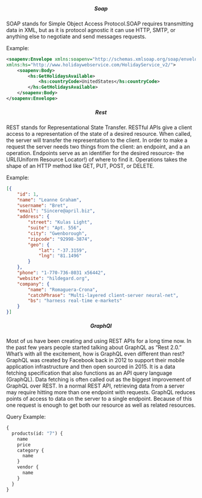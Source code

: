 ##### <center> Soap </center>

SOAP stands for Simple Object Access Protocol.SOAP requires transmitting data in XML, but as it is protocol agnostic it can use HTTP, SMTP, or anything else to negotiate and send messages requests.

Example:

```Xml
<soapenv:Envelope xmlns:soapenv="http://schemas.xmlsoap.org/soap/envelope/"
xmlns:hs="http://www.holidaywebservice.com/HolidayService_v2/">
    <soapenv:Body>
        <hs:GetHolidaysAvailable>
            <hs:countryCode>UnitedStates</hs:countryCode>
        </hs:GetHolidaysAvailable>
    </soapenv:Body>
</soapenv:Envelope>
```

##### <center> Rest </center>

REST stands for Representational State Transfer. RESTful APIs give a client access to a representation of the state of a desired resource. When called, the server will transfer the representation to the client.
In order to make a request the server needs two things from the client: an endpoint, and a an operation. Endpoints serve as an identifier for the desired resource- the URL(Uniform Resource Locator!) of where to find it. Operations takes the shape of an HTTP method like GET, PUT, POST, or DELETE.

Example:
```Json
[{
    "id": 1,
    "name": "Leanne Graham",
    "username": "Bret",
    "email": "Sincere@april.biz",
    "address": {
        "street": "Kulas Light",
        "suite": "Apt. 556",
        "city": "Gwenborough",
        "zipcode": "92998-3874",
        "geo": {
            "lat": "-37.3159",
            "lng": "81.1496"
        }
    },
    "phone": "1-770-736-8031 x56442",
    "website": "hildegard.org",
    "company": {
        "name": "Romaguera-Crona",
        "catchPhrase": "Multi-layered client-server neural-net",
        "bs": "harness real-time e-markets"
    }
}]
```
##### <center> GraphQl </center>
Most of us have been creating and using REST APIs for a long time now. In the past few years people started talking about GraphQL as “Rest 2.0.” What’s with all the excitement, how is GraphQL even different than rest?
GraphQL was created by Facebook back in 2012 to support their mobile application infrastructure and then open sourced in 2015. It is a data fetching specification that also functions as an API query language (GraphQL).
Data fetching is often called out as the biggest improvement of GraphQL over REST. In a normal REST API, retrieving data from a server may require hitting more than one endpoint with requests. GraphQL reduces points of access to data on the server to a single endpoint. Because of this one request is enough to get both our resource as well as related resources.

Query Example:
~~~Graphql
{
  products(id: "7") {
    name
    price
    category {
      name
    }
    vendor {
      name
    }
  }
}
~~~